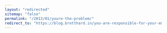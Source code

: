 ```yaml
---
layout: "redirected"
sitemap: "false"
permalink: "/2013/01/youre-the-problem/"
redirect_to: "https://blog.bretthard.in/you-are-responsible-for-your-emotions-a4d4bd4faeb0"
---
```


